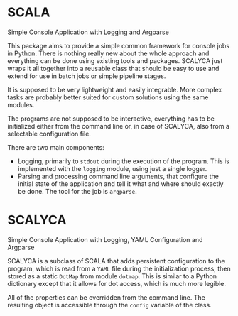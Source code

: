 # SCALA
Simple Console Application with Logging and Argparse

This package aims to provide a simple common framework for console jobs in Python.
There is nothing really new about the whole approach and everything can be done
using existing tools and packages. SCALYCA just wraps it all together into a reusable
class that should be easy to use and extend for use in batch jobs or simple pipeline stages.

It is supposed to be very lightweight and easily integrable.
More complex tasks are probably better suited for custom solutions using the same modules.

The programs are not supposed to be interactive, everything has to be initialized
either from the command line or, in case of SCALYCA, also from a selectable configuration file.

There are two main components:

-   Logging, primarily to `stdout` during the execution of the program.
    This is implemented with the `logging` module, using just a single logger.
-   Parsing and processing command line arguments, that configure the initial state of the application
    and tell it what and where should exactly be done. The tool for the job is `argparse`.

# SCALYCA
Simple Console Application with Logging, YAML Configuration and Argparse

SCALYCA is a subclass of SCALA that adds persistent configuration
to the program, which is read from a `YAML` file during the initialization process,
then stored as a static `DotMap` from module `dotmap`.
This is similar to a Python dictionary except that it allows for dot access, which is much more legible.

All of the properties can be overridden from the command line.
The resulting object is accessible through the `config` variable of the class.
